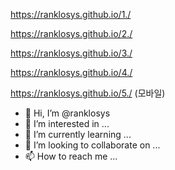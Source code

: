 https://ranklosys.github.io/1./ 

https://ranklosys.github.io/2./ 

https://ranklosys.github.io/3./ 

https://ranklosys.github.io/4./ 

https://ranklosys.github.io/5./ (모바일) 




- 👋 Hi, I’m @ranklosys
- 👀 I’m interested in ...
- 🌱 I’m currently learning ...
- 💞️ I’m looking to collaborate on ...
- 📫 How to reach me ...

<!---
ranklosys/ranklosys is a ✨ special ✨ repository because its `README.md` (this file) appears on your GitHub profile.
You can click the Preview link to take a look at your changes.
--->
